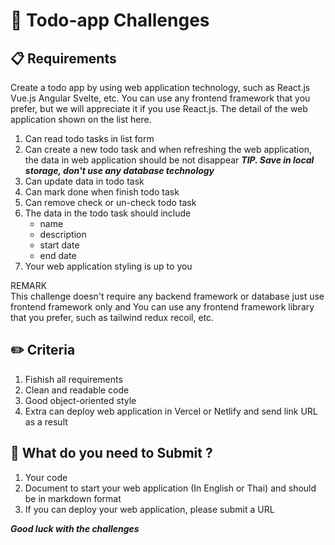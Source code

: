 # :receipt: Todo-app Challenges

## :clipboard: Requirements
Create a todo app by using web application technology, such as React.js Vue.js Angular Svelte, etc. You can use any frontend framework that you prefer, but we will appreciate it if you use React.js. The detail of the web application shown on the list here.

1. Can read todo tasks in list form
2. Can create a new todo task and when refreshing the web application, the data in web application should be not disappear  ***TIP. Save in local storage, don't use any database technology***
3. Can update data in todo task
4. Can mark done when finish todo task
5. Can remove check or un-check todo task
6. The data in the todo task should include
   - name
   - description
   - start date
   - end date
7. Your web application styling is up to you 

REMARK <br />
This challenge doesn't require any backend framework or database just use frontend framework only and You can use any frontend framework library that you prefer, such as tailwind redux recoil, etc.

## :pencil2: Criteria
1. Fishish all requirements
2. Clean and readable code
3. Good object-oriented style
4. Extra can deploy web application in Vercel or Netlify and send link URL as a result

## :pushpin: What do you need to Submit ?
1. Your code
2. Document to start your web application (In English or Thai) and should be in markdown format
3. If you can deploy your web application, please submit a URL


***Good luck with the challenges***
